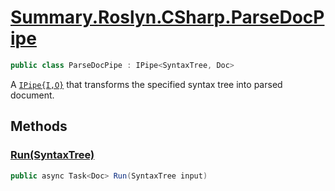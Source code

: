 # [Summary.Roslyn.CSharp.ParseDocPipe](../src/Plugins/Roslyn/CSharp/ParseDocPipe.cs#L11)
```cs
public class ParseDocPipe : IPipe<SyntaxTree, Doc>
```

A [`IPipe{I,O}`](./IPipe{I,O}.md) that transforms the specified syntax tree into parsed document.

## Methods
### [Run(SyntaxTree)](../src/Plugins/Roslyn/CSharp/ParseDocPipe.cs#L13)
```cs
public async Task<Doc> Run(SyntaxTree input)
```

